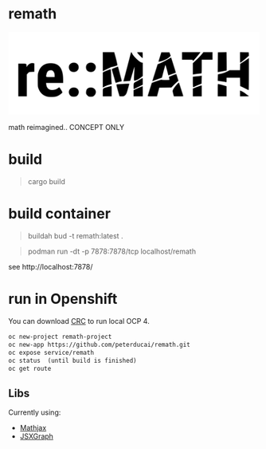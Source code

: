 # remath

![Alt text](./static/img/remathdark.svg)

math reimagined.. CONCEPT ONLY

# build

> cargo build

# build container

> buildah bud -t remath:latest .

> podman run -dt -p 7878:7878/tcp localhost/remath

see http://localhost:7878/

# run in Openshift

You can download [CRC](https://console.redhat.com/openshift/create/local) to run local OCP 4.

```
oc new-project remath-project
oc new-app https://github.com/peterducai/remath.git
oc expose service/remath
oc status  (until build is finished)
oc get route
```



## Libs

Currently using:

* [Mathjax](https://github.com/mathjax/MathJax-src)
* [JSXGraph](https://github.com/jsxgraph/jsxgraph)
